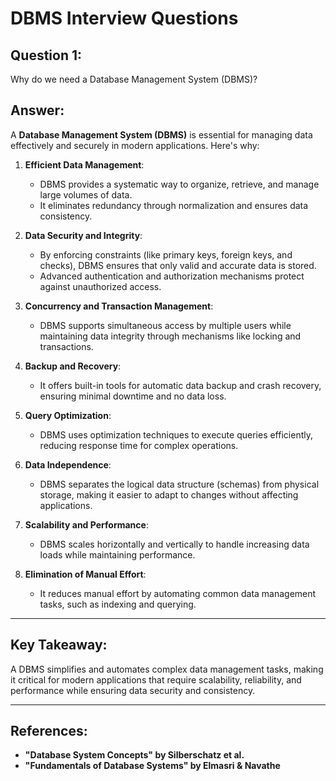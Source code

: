 # DBMS Interview Questions

## Question 1:
Why do we need a Database Management System (DBMS)?

## Answer:
A **Database Management System (DBMS)** is essential for managing data effectively and securely in modern applications. Here's why:

1. **Efficient Data Management**:
   - DBMS provides a systematic way to organize, retrieve, and manage large volumes of data.
   - It eliminates redundancy through normalization and ensures data consistency.

2. **Data Security and Integrity**:
   - By enforcing constraints (like primary keys, foreign keys, and checks), DBMS ensures that only valid and accurate data is stored.
   - Advanced authentication and authorization mechanisms protect against unauthorized access.

3. **Concurrency and Transaction Management**:
   - DBMS supports simultaneous access by multiple users while maintaining data integrity through mechanisms like locking and transactions.

4. **Backup and Recovery**:
   - It offers built-in tools for automatic data backup and crash recovery, ensuring minimal downtime and no data loss.

5. **Query Optimization**:
   - DBMS uses optimization techniques to execute queries efficiently, reducing response time for complex operations.

6. **Data Independence**:
   - DBMS separates the logical data structure (schemas) from physical storage, making it easier to adapt to changes without affecting applications.

7. **Scalability and Performance**:
   - DBMS scales horizontally and vertically to handle increasing data loads while maintaining performance.

8. **Elimination of Manual Effort**:
   - It reduces manual effort by automating common data management tasks, such as indexing and querying.

---

## Key Takeaway:
A DBMS simplifies and automates complex data management tasks, making it critical for modern applications that require scalability, reliability, and performance while ensuring data security and consistency.

---

## References:
- **"Database System Concepts" by Silberschatz et al.**
- **"Fundamentals of Database Systems" by Elmasri & Navathe**
